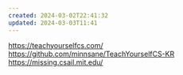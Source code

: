 ```yaml
---
created: 2024-03-02T22:41:32
updated: 2024-03-03T11:41
---
```

https://teachyourselfcs.com/
https://github.com/minnsane/TeachYourselfCS-KR
https://missing.csail.mit.edu/